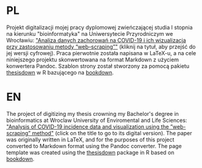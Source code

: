 # PL
Projekt digitalizacji mojej pracy dyplomowej zwieńczającej studia I stopnia na kierunku "bioinformatyka" na Uniwersytecie Przyrodniczym we Wrocławiu: ["Analiza danych zachorowań na COVID-19 i ich wizualizacja przy zastosowaniu metody “web–scraping”"](https://kamilpytlak.github.io/my_thesis_2021/) (kliknij na tytuł, aby przejść do jej wersji cyfrowej). Praca pierwotnie została napisana w LaTeX-u, a na cele niniejszego projektu skonwertowana na format Markdown z użyciem konwertera Pandoc. Szablon strony został stworzony za pomocą pakietu [thesisdown](https://github.com/ismayc/thesisdown) w R bazującego na [bookdown](https://github.com/rstudio/bookdown).

# EN
The project of digitizing my thesis crowning my Bachelor's degree in bioinformatics at Wroclaw University of Enviromental and Life Sciences: ["Analysis of COVID-19 incidence data and visualization using the ”web-scraping” method"](https://kamilpytlak.github.io/my_thesis_2021/) (click on the title to go to its digital version). The paper was originally written in LaTeX, and for the purposes of this project converted to Markdown format using the Pandoc converter. The page template was created using the [thesisdown](https://github.com/ismayc/thesisdown) package in R based on [bookdown](https://github.com/rstudio/bookdown).